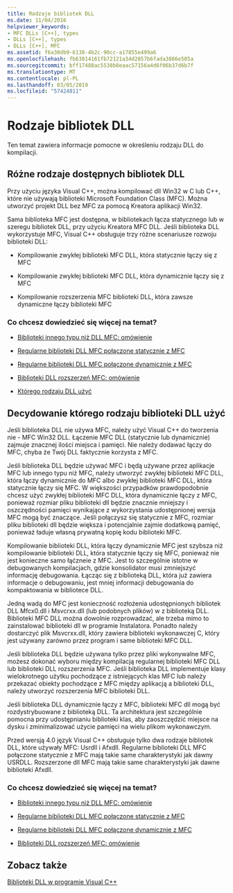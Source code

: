 ```yaml
---
title: Rodzaje bibliotek DLL
ms.date: 11/04/2016
helpviewer_keywords:
- MFC DLLs [C++], types
- DLLs [C++], types
- DLLs [C++], MFC
ms.assetid: f6a30db9-6138-4b2c-90cc-a17855e499a6
ms.openlocfilehash: fb63814161fb72121a34d2857b6fada3866e505a
ms.sourcegitcommit: bff17488ac5538b8eaac57156a4d6f06b37d6b7f
ms.translationtype: MT
ms.contentlocale: pl-PL
ms.lasthandoff: 03/05/2019
ms.locfileid: "57424811"
---
```

# <a name="kinds-of-dlls"></a>Rodzaje bibliotek DLL

Ten temat zawiera informacje pomocne w określeniu rodzaju DLL do kompilacji.

##  <a name="_core_the_different_kinds_of_dlls_available_with_visual_c.2b2b"></a> Różne rodzaje dostępnych bibliotek DLL

Przy użyciu języka Visual C++, można kompilować dll Win32 w C lub C++, które nie używają biblioteki Microsoft Foundation Class (MFC). Można utworzyć projekt DLL bez MFC za pomocą Kreatora aplikacji Win32.

Sama biblioteka MFC jest dostępna, w bibliotekach łącza statycznego lub w szeregu bibliotek DLL, przy użyciu Kreatora MFC DLL. Jeśli biblioteka DLL wykorzystuje MFC, Visual C++ obsługuje trzy różne scenariusze rozwoju biblioteki DLL:

- Kompilowanie zwykłej biblioteki MFC DLL, która statycznie łączy się z MFC

- Kompilowanie zwykłej biblioteki MFC DLL, która dynamicznie łączy się z MFC

- Kompilowanie rozszerzenia MFC biblioteki DLL, która zawsze dynamiczne łączy biblioteki MFC

### <a name="what-do-you-want-to-know-more-about"></a>Co chcesz dowiedzieć się więcej na temat?

- [Biblioteki innego typu niż DLL MFC: omówienie](../build/non-mfc-dlls-overview.md)

- [Regularne biblioteki DLL MFC połączone statycznie z MFC](../build/regular-dlls-statically-linked-to-mfc.md)

- [Regularne biblioteki DLL MFC połączone dynamicznie z MFC](../build/regular-dlls-dynamically-linked-to-mfc.md)

- [Biblioteki DLL rozszerzeń MFC: omówienie](../build/extension-dlls-overview.md)

- [Którego rodzaju DLL użyć](#_core_which_kind_of_dll_to_use)

##  <a name="_core_which_kind_of_dll_to_use"></a> Decydowanie którego rodzaju biblioteki DLL użyć

Jeśli biblioteka DLL nie używa MFC, należy użyć Visual C++ do tworzenia nie - MFC Win32 DLL. Łączenie MFC DLL (statycznie lub dynamicznie) zajmuje znacznej ilości miejsca i pamięci. Nie należy dodawać łączy do MFC, chyba że Twój DLL faktycznie korzysta z MFC.

Jeśli biblioteka DLL będzie używać MFC i będą używane przez aplikacje MFC lub innego typu niż MFC, należy utworzyć zwykłej biblioteki MFC DLL, która łączy dynamicznie do MFC albo zwykłej biblioteki MFC DLL, która statycznie łączy się MFC. W większości przypadków prawdopodobnie chcesz użyć zwykłej biblioteki MFC DLL, która dynamicznie łączy z MFC, ponieważ rozmiar pliku biblioteki dll będzie znacznie mniejszy i oszczędności pamięci wynikające z wykorzystania udostępnionej wersja MFC mogą być znaczące. Jeśli połączysz się statycznie z MFC, rozmiar pliku biblioteki dll będzie większa i potencjalnie zajmie dodatkową pamięć, ponieważ ładuje własną prywatną kopię kodu biblioteki MFC.

Kompilowanie biblioteki DLL, która łączy dynamicznie MFC jest szybsza niż kompilowanie biblioteki DLL, która statycznie łączy się MFC, ponieważ nie jest konieczne samo łąćzneie z MFC. Jest to szczególnie istotne w debugowanych kompilacjach, gdzie konsolidator musi zmniejszyć informację debugowania. Łącząc się z biblioteką DLL, która już zawiera informacje o debugowaniu, jest mniej informacji debugowania do kompaktowania w bibliotece DLL.

Jedną wadą do MFC jest konieczność rozłożenia udostępnionych bibliotek DLL Mfcx0.dll i Msvcrxx.dll (lub podobnych plików) w z biblioteką DLL. Biblioteki MFC DLL można dowolnie rozprowadzać, ale trzeba mimo to zainstalować biblioteki dll w programie Instalatora. Ponadto należy dostarczyć plik Msvcrxx.dll, który zawiera biblioteki wykonawczej C, który jest używany zarówno przez program i same biblioteki MFC DLL.

Jeśli biblioteka DLL będzie używana tylko przez pliki wykonywalne MFC, możesz dokonać wyboru między kompilacją regularnej biblioteki MFC DLL lub biblioteki DLL rozszerzenia MFC. Jeśli biblioteka DLL implementuje klasy wielokrotnego użytku pochodzące z istniejących klas MFC lub należy przekazać obiekty pochodzące z MFC między aplikacją a biblioteki DLL, należy utworzyć rozszerzenia MFC biblioteki DLL.

Jeśli biblioteka DLL dynamicznie łączy z MFC, biblioteki MFC dll mogą być rozdystrybuowane z biblioteką DLL. Ta architektura jest szczególnie pomocna przy udostępnianiu biblioteki klas, aby zaoszczędzić miejsce na dysku i zminimalizować użycie pamięci na wielu plikom wykonawczym.

Przed wersją 4.0 język Visual C++ obsługuje tylko dwa rodzaje bibliotek DLL, które używały MFC: Usrdll i Afxdll. Regularne biblioteki DLL MFC połączone statycznie z MFC mają takie same charakterystyki jak dawny USRDLL. Rozszerzone dll MFC mają takie same charakterystyki jak dawne biblioteki Afxdll.

### <a name="what-do-you-want-to-know-more-about"></a>Co chcesz dowiedzieć się więcej na temat?

- [Biblioteki innego typu niż DLL MFC: omówienie](../build/non-mfc-dlls-overview.md)

- [Regularne biblioteki DLL MFC połączone statycznie z MFC](../build/regular-dlls-statically-linked-to-mfc.md)

- [Regularne biblioteki DLL MFC połączone dynamicznie z MFC](../build/regular-dlls-dynamically-linked-to-mfc.md)

- [Biblioteki DLL rozszerzeń MFC: omówienie](../build/extension-dlls-overview.md)

## <a name="see-also"></a>Zobacz także

[Biblioteki DLL w programie Visual C++](../build/dlls-in-visual-cpp.md)
